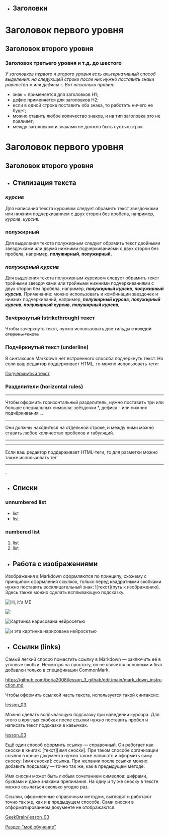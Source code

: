 * ## Заголовки
# Заголовок первого уровня
## Заголовок второго уровня 
### Заголовок третьего уровня и т.д. до шестого

*У заголовков первого и второго уровня есть альтернативный способ выделения: на следующей строке после них нужно поставить знаки равенства = или дефисы -. Вот несколько правил:*

* знак = применяется для заголовков H1;
* дефис применяется для заголовков H2;
* если в одной строке поставить оба знака, то работать ничего не будет;
* можно ставить любое количество знаков, и на тип заголовка это не повлияет;
* между заголовком и знаками не должно быть пустых строк.

Заголовок первого уровня
=====
Заголовок второго уровня
-------------

* ## Стилизация текста
### _курсив_
Для написания текста курсивом следует обрамить текст звездочками или нижним подчеркиванием с двух сторон без пробела, например,  *курсив*, _курсив._
### __полужирный__
Для выделения текста полужирным следует обрамить текст двойными звездочками или двумя нижними подчеркиваниями с двух сторон без пробела, например,  **полужирный**, __полужирный.__
### *__полужирный курсив__*
Для выделения текста полужирным курсивом следует обрамить текст тройными звездочками или тройными нижними подчеркиваниями с двух сторон без пробела, например,  ***полужирный курсив***, ___полужирный курсив.___
Примечание: можно использовать и комбинации звездочек и нижних подчеркиваний, например, *__полужирный курсив__*,  __*полужирный курсив*__,   **_полужирный курсив_**, _**полужирный курсив**_,

### ~~Зачёркнутый (strikethrough) текст~~
Чтобы зачеркнуть текст, нужно использовать две тильды ~~с каждой стороны текста~~ 

### Подчёркнутый текст (underline)
В синтаксисе Markdown нет встроенного способа подчеркнуть текст. Но если ваш редактор поддерживает HTML, то можно использовать теги:

<u>Подчёркнутый текст</u>

### Разделители (horizontal rules)
*******************
Чтобы оформить горизонтальный разделитель, нужно поставить три или больше специальных символа: звёздочки *, дефиса - или нижних подчёркивания _. 
___  _________      ___
Они должны находиться на отдельной строке, и между ними можно ставить любое количество пробелов и табуляций.
___
---

Если ваш редактор поддерживает HTML-теги, то для разметки можно также использовать тег <hr>.

* ## Списки
 ### unnumbered list
* list
* list
### numbered list
1. list
2. list
  
* ## Работа с изображениями
Изображения в Markdown оформляются по принципу, схожему с принципом оформления ссылкок, только перед квадратными скобками нужно поставить восклицательный знак: ![текст](путь к изображению). Здесь также можно сделать всплывающую подсказку.

![Hi, it's ME](Me.jpg "Всплывающая подсказка")

![](
                     Me.jpg)

![](https://gas-kvas.com/uploads/posts/2023-02/1676442064_gas-kvas-com-p-detskie-risunki-neiroset-26.jpg "Картинка нарисована нейросетью")

![и эта картинка нарисована нейросетью][1]

[1]:https://knife.media/wp-content/uploads/2017/11/1-4.jpg "и эта картинка нарисована нейросетью"

* ## Ссылки (links)
Самый лёгкий способ поместить ссылку в Markdown — заключить её в угловые скобки. Несмотря на простоту, он не является основным и был добавлен только в спецификации CommonMark.

<https://github.com/boria2008/lesson_3_githab/edit/main/mark_down_instruction.md>

Чтобы оформить ссылкой часть текста, используется такой синтаксис:

[lesson_03](https://gb.ru/lessons/381836). 

Можно сделать всплывающую подсказку при наведении курсора. Для этого в круглых скобках после ссылки нужно поставить пробел и написать текст подсказки в кавычках.

[lesson_03](https://gb.ru/lessons/381836 "Нажми, чтобы перейти на третий урок")

Ещё один способ оформить ссылку — справочный. Он работает как сноски в книгах: [текст][имя сноски]. При таком способе организации ссылок в конце документа нужно также написать и оформить саму сноску: [имя сноски]: ссылка. При желании после ссылки можно добавить подсказку — точно так же, как в предыдущем методе.

Имя сноски может быть любым сочетанием символов: цифрами, буквами и даже знаками препинания. На одну и ту же сноску в тексте можно ссылаться сколько угодно раз.

Ссылки, оформленные справочным методом, выглядят и работают точно так же, как и в предыдущем способе. Сами сноски в отформатированном документе не отображаются.

[GeekBrain/lesson_03][1] 


[1]:https://gb.ru/lessons/381836 "Нажми для перехода к третьей лекции"

[Раздел "моё обучение"][code]

[code]:https://gb.ru/education "всплывающая подсказка"